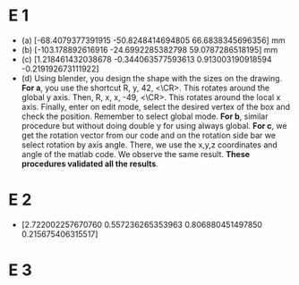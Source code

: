 # E 1
- (a) [-68.4079377391915 -50.8248414694805 66.6838345696356] mm
- (b) [-103.178892616916 -24.6992285382798 59.0787286518195] mm
- (c) [1.218461432038678 -0.344063577593613	0.913003190918594 -0.219192673111922] 
- (d) Using blender, you design the shape with the sizes on the drawing. **For a**, you use the shortcut R, y, 42, <\CR>. This rotates around the  global y axis. Then, R, x, x, -49, <\CR>. This rotates around the local x axis. Finally, enter on edit mode, select the desired vertex of the box and check the position. Remember to select global mode. **For b**, similar procedure but without doing double y for using always global. **For c**, we get the rotation vector from our code and on the rotation side bar we select rotation by axis angle. There, we use the x,y,z coordinates and angle of the matlab code. We observe the same result. **These procedures validated all the results**.
# E 2
- [2.722002257670760 0.557236265353963	0.806880451497850	0.215675406315517]
# E 3
